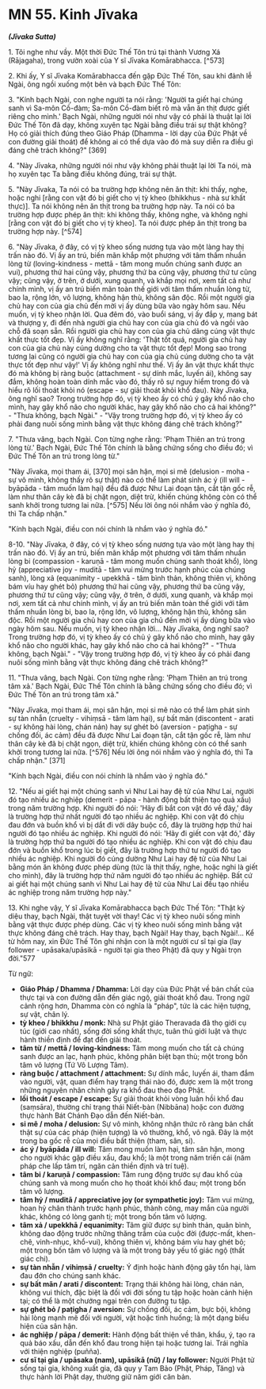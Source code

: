 # MN 55. Kinh Jīvaka
***(Jīvaka Sutta)***

1\.  Tôi nghe như vầy. Một thời Đức Thế Tôn trú tại thành Vương Xá (Rājagaha), trong vườn xoài của Y sĩ Jīvaka Komārabhacca. [^573]

2\.  Khi ấy, Y sĩ Jīvaka Komārabhacca đến gặp Đức Thế Tôn, sau khi đảnh lễ Ngài, ông ngồi xuống một bên và bạch Đức Thế Tôn:

3\.  "Kính bạch Ngài, con nghe người ta nói rằng: 'Người ta giết hại chúng sanh vì Sa-môn Cồ-đàm; Sa-môn Cồ-đàm biết rõ mà vẫn ăn thịt được giết riêng cho mình.' Bạch Ngài, những người nói như vậy có phải là thuật lại lời Đức Thế Tôn đã dạy, không xuyên tạc Ngài bằng điều trái sự thật không? Họ có giải thích đúng theo Giáo Pháp (Dhamma - lời dạy của Đức Phật về con đường giải thoát) để không ai có thể dựa vào đó mà suy diễn ra điều gì đáng chê trách không?" [369]

4\.  "Này Jīvaka, những người nói như vậy không phải thuật lại lời Ta nói, mà họ xuyên tạc Ta bằng điều không đúng, trái sự thật.

5\.  "Này Jīvaka, Ta nói có ba trường hợp không nên ăn thịt: khi thấy, nghe, hoặc nghi [rằng con vật đó bị giết cho vị tỳ kheo (bhikkhus - nhà sư khất thực)]. Ta nói không nên ăn thịt trong ba trường hợp này. Ta nói có ba trường hợp được phép ăn thịt: khi không thấy, không nghe, và không nghi [rằng con vật đó bị giết cho vị tỳ kheo]. Ta nói được phép ăn thịt trong ba trường hợp này. [^574]

<!--pg-->
6\.  "Này Jīvaka, ở đây, có vị tỳ kheo sống nương tựa vào một làng hay thị trấn nào đó. Vị ấy an trú, biến mãn khắp một phương với tâm thấm nhuần lòng từ (loving-kindness - mettā - tâm mong muốn chúng sanh được an vui), phương thứ hai cũng vậy, phương thứ ba cũng vậy, phương thứ tư cũng vậy; cũng vậy, ở trên, ở dưới, xung quanh, và khắp mọi nơi, xem tất cả như chính mình, vị ấy an trú biến mãn toàn thế giới với tâm thấm nhuần lòng từ, bao la, rộng lớn, vô lượng, không hận thù, không sân độc. Rồi một người gia chủ hay con của gia chủ đến mời vị ấy dùng bữa vào ngày hôm sau. Nếu muốn, vị tỳ kheo nhận lời. Qua đêm đó, vào buổi sáng, vị ấy đắp y, mang bát và thượng y, đi đến nhà người gia chủ hay con của gia chủ đó và ngồi vào chỗ đã soạn sẵn. Rồi người gia chủ hay con của gia chủ dâng cúng vật thực khất thực tốt đẹp. Vị ấy không nghĩ rằng: 'Thật tốt quá, người gia chủ hay con của gia chủ này cúng dường cho ta vật thực tốt đẹp! Mong sao trong tương lai cũng có người gia chủ hay con của gia chủ cúng dường cho ta vật thực tốt đẹp như vậy!' Vị ấy không nghĩ như thế. Vị ấy ăn vật thực khất thực đó mà không bị ràng buộc (attachment - sự dính mắc, luyến ái), không say đắm, không hoàn toàn dính mắc vào đó, thấy rõ sự nguy hiểm trong đó và hiểu rõ lối thoát khỏi nó (escape - sự giải thoát khỏi khổ đau). Này Jīvaka, ông nghĩ sao? Trong trường hợp đó, vị tỳ kheo ấy có chủ ý gây khổ não cho mình, hay gây khổ não cho người khác, hay gây khổ não cho cả hai không?" - "Thưa không, bạch Ngài." - "Vậy trong trường hợp đó, vị tỳ kheo ấy có phải đang nuôi sống mình bằng vật thực không đáng chê trách không?"

7\.  "Thưa vâng, bạch Ngài. Con từng nghe rằng: 'Phạm Thiên an trú trong lòng từ.' Bạch Ngài, Đức Thế Tôn chính là bằng chứng sống cho điều đó; vì Đức Thế Tôn an trú trong lòng từ."

"Này Jīvaka, mọi tham ái, [370] mọi sân hận, mọi si mê (delusion - moha - sự vô minh, không thấy rõ sự thật) nào có thể làm phát sinh ác ý (ill will - byāpāda - tâm muốn làm hại) đều đã được Như Lai đoạn tận, cắt tận gốc rễ, làm như thân cây kè đã bị chặt ngọn, diệt trừ, khiến chúng không còn có thể sanh khởi trong tương lai nữa. [^575] Nếu lời ông nói nhắm vào ý nghĩa đó, thì Ta chấp nhận."

"Kính bạch Ngài, điều con nói chính là nhắm vào ý nghĩa đó."

<!--pg-->
8-10.  "Này Jīvaka, ở đây, có vị tỳ kheo sống nương tựa vào một làng hay thị trấn nào đó. Vị ấy an trú, biến mãn khắp một phương với tâm thấm nhuần lòng bi (compassion - karuṇā - tâm mong muốn chúng sanh thoát khổ), lòng hỷ (appreciative joy - muditā - tâm vui mừng trước hạnh phúc của chúng sanh), lòng xả (equanimity - upekkhā - tâm bình thản, không thiên vị, không bám víu hay ghét bỏ) phương thứ hai cũng vậy, phương thứ ba cũng vậy, phương thứ tư cũng vậy; cũng vậy, ở trên, ở dưới, xung quanh, và khắp mọi nơi, xem tất cả như chính mình, vị ấy an trú biến mãn toàn thế giới với tâm thấm nhuần lòng bi, bao la, rộng lớn, vô lượng, không hận thù, không sân độc. Rồi một người gia chủ hay con của gia chủ đến mời vị ấy dùng bữa vào ngày hôm sau. Nếu muốn, vị tỳ kheo nhận lời... Này Jīvaka, ông nghĩ sao? Trong trường hợp đó, vị tỳ kheo ấy có chủ ý gây khổ não cho mình, hay gây khổ não cho người khác, hay gây khổ não cho cả hai không?" - "Thưa không, bạch Ngài." - "Vậy trong trường hợp đó, vị tỳ kheo ấy có phải đang nuôi sống mình bằng vật thực không đáng chê trách không?"

<!--pg-->
11\. "Thưa vâng, bạch Ngài. Con từng nghe rằng: 'Phạm Thiên an trú trong tâm xả.' Bạch Ngài, Đức Thế Tôn chính là bằng chứng sống cho điều đó; vì Đức Thế Tôn an trú trong tâm xả."

"Này Jīvaka, mọi tham ái, mọi sân hận, mọi si mê nào có thể làm phát sinh sự tàn nhẫn (cruelty - vihiṃsā - tâm làm hại), sự bất mãn (discontent - arati - sự không hài lòng, chán nản) hay sự ghét bỏ (aversion - paṭigha - sự chống đối, ác cảm) đều đã được Như Lai đoạn tận, cắt tận gốc rễ, làm như thân cây kè đã bị chặt ngọn, diệt trừ, khiến chúng không còn có thể sanh khởi trong tương lai nữa. [^576] Nếu lời ông nói nhắm vào ý nghĩa đó, thì Ta chấp nhận." [371]

"Kính bạch Ngài, điều con nói chính là nhắm vào ý nghĩa đó."

<!--pg-->
12\. "Nếu ai giết hại một chúng sanh vì Như Lai hay đệ tử của Như Lai, người đó tạo nhiều ác nghiệp (demerit - pāpa - hành động bất thiện tạo quả xấu) trong năm trường hợp. Khi người đó nói: 'Hãy đi bắt con vật đó về đây,' đây là trường hợp thứ nhất người đó tạo nhiều ác nghiệp. Khi con vật đó chịu đau đớn và buồn khổ vì bị dắt đi với dây buộc cổ, đây là trường hợp thứ hai người đó tạo nhiều ác nghiệp. Khi người đó nói: 'Hãy đi giết con vật đó,' đây là trường hợp thứ ba người đó tạo nhiều ác nghiệp. Khi con vật đó chịu đau đớn và buồn khổ trong lúc bị giết, đây là trường hợp thứ tư người đó tạo nhiều ác nghiệp. Khi người đó cúng dường Như Lai hay đệ tử của Như Lai bằng món ăn không được phép dùng (tức là thịt thấy, nghe, hoặc nghi là giết cho mình), đây là trường hợp thứ năm người đó tạo nhiều ác nghiệp. Bất cứ ai giết hại một chúng sanh vì Như Lai hay đệ tử của Như Lai đều tạo nhiều ác nghiệp trong năm trường hợp này."

13\. Khi nghe vậy, Y sĩ Jīvaka Komārabhacca bạch Đức Thế Tôn: "Thật kỳ diệu thay, bạch Ngài, thật tuyệt vời thay! Các vị tỳ kheo nuôi sống mình bằng vật thực được phép dùng. Các vị tỳ kheo nuôi sống mình bằng vật thực không đáng chê trách. Hay thay, bạch Ngài! Hay thay, bạch Ngài!... Kể từ hôm nay, xin Đức Thế Tôn ghi nhận con là một người cư sĩ tại gia (lay follower - upāsaka/upāsikā - người tại gia theo Phật) đã quy y Ngài trọn đời."577

<!--pg-->
Từ ngữ:
-   **Giáo Pháp / Dhamma / Dhamma:** Lời dạy của Đức Phật về bản chất của thực tại và con đường dẫn đến giác ngộ, giải thoát khổ đau. Trong ngữ cảnh rộng hơn, Dhamma còn có nghĩa là "pháp", tức là các hiện tượng, sự vật, chân lý.
-   **tỳ kheo / bhikkhu / monk:** Nhà sư Phật giáo Theravada đã thọ giới cụ túc (giới cao nhất), sống đời sống khất thực, tuân thủ giới luật và thực hành thiền định để đạt đến giải thoát.
-   **tâm từ / mettā / loving-kindness:** Tâm mong muốn cho tất cả chúng sanh được an lạc, hạnh phúc, không phân biệt bạn thù; một trong bốn tâm vô lượng (Tứ Vô Lượng Tâm).
-   **ràng buộc / attachment / attachment:** Sự dính mắc, luyến ái, tham đắm vào người, vật, quan điểm hay trạng thái nào đó, được xem là một trong những nguyên nhân chính gây ra khổ đau theo đạo Phật.
-   **lối thoát / escape / escape:** Sự giải thoát khỏi vòng luân hồi khổ đau (saṃsāra), thường chỉ trạng thái Niết-bàn (Nibbāna) hoặc con đường thực hành Bát Chánh Đạo dẫn đến Niết-bàn.
-   **si mê / moha / delusion:** Sự vô minh, không nhận thức rõ ràng bản chất thật sự của các pháp (hiện tượng) là vô thường, khổ, vô ngã. Đây là một trong ba gốc rễ của mọi điều bất thiện (tham, sân, si).
-   **ác ý / byāpāda / ill will:** Tâm mong muốn làm hại, tâm sân hận, mong cho người khác gặp điều xấu, đau khổ; là một trong năm triền cái (năm pháp che lấp tâm trí, ngăn cản thiền định và trí tuệ).
-   **tâm bi / karuṇā / compassion:** Tâm rung động trước sự đau khổ của chúng sanh và mong muốn cho họ thoát khỏi khổ đau; một trong bốn tâm vô lượng.
-   **tâm hỷ / muditā / appreciative joy (or sympathetic joy):** Tâm vui mừng, hoan hỷ chân thành trước hạnh phúc, thành công, may mắn của người khác, không có lòng ganh tị; một trong bốn tâm vô lượng.
-   **tâm xả / upekkhā / equanimity:** Tâm giữ được sự bình thản, quân bình, không dao động trước những thăng trầm của cuộc đời (được-mất, khen-chê, vinh-nhục, khổ-vui), không thiên vị, không bám víu hay ghét bỏ; một trong bốn tâm vô lượng và là một trong bảy yếu tố giác ngộ (thất giác chi).
-   **sự tàn nhẫn / vihiṃsā / cruelty:** Ý định hoặc hành động gây tổn hại, làm đau đớn cho chúng sanh khác.
-   **sự bất mãn / arati / discontent:** Trạng thái không hài lòng, chán nản, không vui thích, đặc biệt là đối với đời sống tu tập hoặc hoàn cảnh hiện tại; có thể là một chướng ngại trên con đường tu tập.
-   **sự ghét bỏ / paṭigha / aversion:** Sự chống đối, ác cảm, bực bội, không hài lòng mạnh mẽ đối với người, vật hoặc tình huống; là một dạng biểu hiện của sân hận.
-   **ác nghiệp / pāpa / demerit:** Hành động bất thiện về thân, khẩu, ý, tạo ra quả báo xấu, dẫn đến khổ đau trong hiện tại hoặc tương lai. Trái nghĩa với thiện nghiệp (puñña).
-   **cư sĩ tại gia / upāsaka (nam), upāsikā (nữ) / lay follower:** Người Phật tử sống tại gia, không xuất gia, đã quy y Tam Bảo (Phật, Pháp, Tăng) và thực hành lời Phật dạy, thường giữ năm giới căn bản.